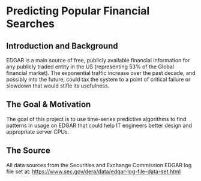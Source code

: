 # Predicting Popular Financial Searches

## Introduction and Background

EDGAR is a main source of free, publicly available financial information for any publicly traded entity in the US (representing 53% of the Global financial market). The exponential traffic increase over the past decade, and possibly into the future, could tax the system to a point of critical failure or slowdown that would stifle its usefulness.

## The Goal & Motivation

The goal of this project is to use time-series predictive algorithms to find patterns in usage on EDGAR that could help IT engineers better design and appropriate server CPUs.

## The Source

All data sources from the Securities and Exchange Commission EDGAR log file set at: 
https://www.sec.gov/dera/data/edgar-log-file-data-set.html


